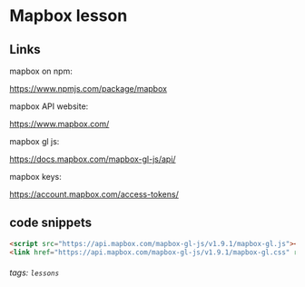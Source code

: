 # Mapbox lesson

## Links

mapbox on npm:

https://www.npmjs.com/package/mapbox

mapbox API website:

https://www.mapbox.com/

mapbox gl js:

https://docs.mapbox.com/mapbox-gl-js/api/

mapbox keys:

https://account.mapbox.com/access-tokens/

## code snippets

```html
<script src="https://api.mapbox.com/mapbox-gl-js/v1.9.1/mapbox-gl.js"></script>
<link href="https://api.mapbox.com/mapbox-gl-js/v1.9.1/mapbox-gl.css" rel="stylesheet" />
```

###### tags: `lessons`
